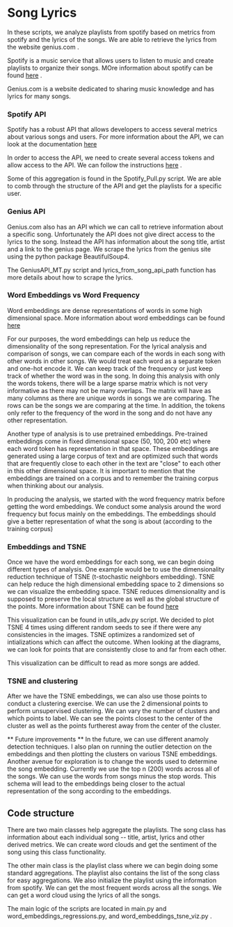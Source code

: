 # Song Lyrics

In these scripts, we analyze playlists from spotify based on metrics from spotify and the lyrics of the songs. We are able to retrieve the lyrics from the website genius.com .

Spotify is a music service that allows users to listen to music and create playlists to organize their songs. MOre information about spotify can be found [here](spotify.com) .

Genius.com is a website dedicated to sharing music knowledge and has lyrics for many songs.

### Spotify API

Spotify has a robust API that allows developers to access several metrics about various songs and users. For more information about the API, we can look at the documentation [here](www.spotify/developer/site )

 In order to access the API, we need to create several access tokens and allow access to the API. We can follow the instructions [here]() .

Some of this aggregation is found in the Spotify_Pull.py script.  We are able to comb through the structure of the API and get the playlists for a specific user.


### Genius API

Genius.com also has an API which we can call to retrieve information about a specific song. Unfortunately the API does not give direct access to the lyrics to the song. Instead the API has information about the song title, artist and a link to the genius page. We scrape the lyrics from the genius site using the python package BeautifulSoup4.

The GeniusAPI_MT.py script and lyrics_from_song_api_path function has more details about how to scrape the lyrics.


### Word Embeddings vs Word Frequency

Word embeddings are dense representations of words in some high dimensional space. More information about word embeddings can be found [here](www.stanfordnlp/glove)

For our purposes, the word embeddings can help us reduce the dimensionality of the song representation. For the lyrical analysis and comparison of songs, we can compare each of the words in each song with other words in other songs. We would treat each word as a separate token and one-hot encode it. We can keep track of the frequency or just keep track of whether the word was in the song. In doing this analysis with only the words tokens, there will be a large sparse matrix which is not very informative as there may not be many overlaps. The matrix will have as many columns as there are unique words in songs we are comparing. The rows can be the songs we are comparing at the time. In addition, the tokens only refer to the frequency of the word in the song and do not have any other representation.

Another type of analysis is to use pretrained embeddings. Pre-trained embeddings come in fixed dimensional space (50, 100, 200 etc) where each word token has representation in that space. These embeddings are generated using a large corpus of text and are optimized such that words that are frequently close to each other in the text are "close" to each other in this other dimensional space. It is important to mention that the embeddings are trained on a corpus and to remember the training corpus when thinking about our analysis.

In producing the analysis, we started with the word frequency matrix before getting the word embeddings. We conduct some analysis around the word frequency but focus mainly on the embeddings. The embeddings should give a better representation of what the song is about (according to the training corpus)

### Embeddings and TSNE

Once we have the word embeddings for each song, we can begin doing different types of analysis. One example would be to use the dimensionality reduction technique of TSNE (t-stochastic neighbors embedding). TSNE can help reduce the high dimensional embedding space to 2 dimensions so we can visualize the embedding space. TSNE reduces dimensionality and is supposed to preserve the local structure as well as the global structure of the points. More information about TSNE can be found [here](AV/TSNE)

This visualization can be found in utils_adv.py script. We decided to plot TSNE 4 times using different random seeds to see if there were any consistencies in the images. TSNE optimizes a randomized set of intializations which can affect the outcome. When looking at the diagrams, we can look for points that are consistently close to and far from each other.

This visualization can be difficult to read as more songs are added.

### TSNE and clustering

After we have the TSNE embeddings, we can also use those points to conduct a clustering exercise. We can use the 2 dimensional points to perform unsupervised clustering. We can vary the number of clusters and which points to label. We can see the points closest to the center of the cluster as well as the points furtherest away from the center of the cluster.

** Future improvements **
In the future, we can use different anamoly detection techniques.
I also plan on running the outlier detection on the embeddings and then plotting the clusters on various TSNE embeddings.   
Another avenue for exploration is to change the words used to determine the song embedding. Currently  we use the top n (200) words across all of the songs. We can use the words from songs minus the stop words. This schema will lead to the embeddings being closer to the actual representation of the song according to the embeddings.   


## Code structure

There are two main classes help aggregate the playlists. The song class has information about each individual song -- title, artist, lyrics and other derived metrics. We can create word clouds and get the sentiment of the song using this class functionality.

The other main class is the playlist class where we can begin doing some standard aggregations. The playlist also contains the list of the song class for easy aggregations. We also initialize the playlist using the information from spotify. We can get the most frequent words across all the songs. We can get a word cloud using the lyrics of all the songs.

The main logic of the scripts are located in main.py and word_embeddings_regressions.py, and  word_embeddings_tsne_viz.py .

